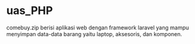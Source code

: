 # uas_PHP
comebuy.zip berisi aplikasi web dengan framework laravel yang mampu menyimpan data-data barang yaitu laptop, aksesoris, dan komponen.
